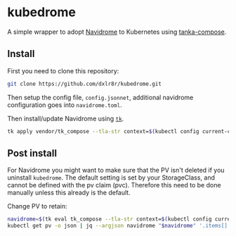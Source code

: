 # kubedrome

A simple wrapper to adopt [Navidrome](https://www.navidrome.org/) to Kubernetes using [tanka-compose](https://github.com/dxlr8r/tanka_compose).

## Install

First you need to clone this repository:

```sh
git clone https://github.com/dxlr8r/kubedrome.git
```

Then setup the config file, `config.jsonnet`, additional navidrome configuration goes into `navidrome.toml`.

Then install/update Navidrome using [`tk`](https://tanka.dev/install).

```sh
tk apply vendor/tk_compose --tla-str context=$(kubectl config current-context) --tla-code config='import "config.jsonnet"'
```

## Post install

For Navidrome you might want to make sure that the PV isn't deleted if you uninstall `kubedrome`. The default setting is set by your StorageClass, and cannot be defined with the pv claim (pvc). Therefore this need to be done manually unless this already is the default.

Change PV to retain:

```sh
navidrome=$(tk eval tk_compose --tla-str context=$(kubectl config current-context) --tla-code config="$(cat config.jsonnet)" -e 'data.config' | jq -r '{name: .name, namespace: .namespace} | @json') && \
kubectl get pv -o json | jq --argjson navidrome "$navidrome" '.items[] | select(.spec.claimRef.name == $navidrome.name and .spec.claimRef.namespace == $navidrome.namespace) | .spec.persistentVolumeReclaimPolicy = "Retain"' | kubectl apply -f -
```
